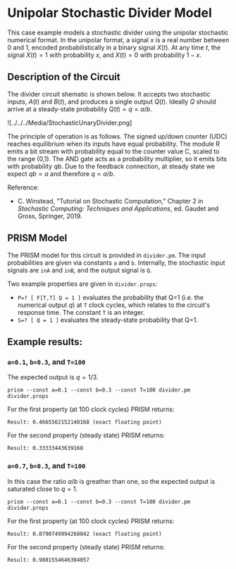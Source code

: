# Unipolar Stochastic Divider Model

This case example models a stochastic divider using 
the unipolar stochastic numerical format. In the 
unipolar format, a signal $x$ is a real number between 
0 and 1, encoded probabilistically in a binary signal 
$X(t)$. At any time $t$, the signal $X(t)=1$ with 
probability $x$, and $X(t)=0$ with probability $1-x$.

## Description of the Circuit

The divider circuit shematic is shown below. It accepts 
two stochastic inputs, $A(t)$ and $B(t)$, and produces a 
single output $Q(t)$. Ideally $Q$ should arrive at a 
steady-state probability $Q(t)=q=a/b$. 

![../../../Media/StochasticUnaryDivider.png]

The principle of operation is as follows. The signed up/down
counter (UDC) reaches equilibrium when its inputs have equal 
probability. The module R emits a bit stream with probability 
equal to the counter value C, scaled to the range (0,1).
The AND gate acts as a probability multiplier, so it emits bits 
with probability $qb$. Due to the feedback connection, at 
steady state we expect $qb=a$ and therefore $q=a/b$.

Reference:

* C. Winstead, "Tutorial on Stochastic Computation," 
  Chapter 2 in *Stochastic Computing: Techniques and Applications*, 
  ed. Gaudet and Gross, Springer, 2019.


## PRISM Model

The PRISM model for this circuit is provided in 
`divider.pm`. The input probabilities are given 
via constants `a` and `b`. Internally, the stochastic 
input signals are `inA` and `inB`, and the output 
signal is `Q`.

Two example properties are given in `divider.props`:

* `P=? [ F[T,T] Q = 1 ]`  evaluates the probability 
that Q=1 (i.e. the numerical output $q$) at `T` clock cycles, 
which relates to the circuit's response time. The constant `T`
is an integer.
* `S=? [ Q = 1 ]` evaluates the steady-state probability
that Q=1. 

## Example results:

### `a=0.1`, `b=0.3`, and `T=100` 

The expected output is $q=1/3$. 

```
prism --const a=0.1 --const b=0.3 --const T=100 divider.pm divider.props
```

For the first property (at 100 clock cycles) PRISM returns:

```
Result: 0.4665562152140168 (exact floating point)
```

For the second property (steady state) PRISM returns:

```
Result: 0.33333443639168
```


### `a=0.7`, `b=0.3`, and `T=100` 

In this case the ratio $a/b$ is greather than one, so the expected output 
is saturated close to $q=1$. 

```
prism --const a=0.1 --const b=0.3 --const T=100 divider.pm divider.props
```

For the first property (at 100 clock cycles) PRISM returns:

```
Result: 0.8790749994268042 (exact floating point)
```

For the second property (steady state) PRISM returns:

```
Result: 0.9881554646304057
```

